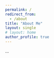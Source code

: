 ```yaml
---
permalink: /
redirect_from:
  - /about
title: "About Me"
layout: single
# layout: home
author_profile: true
---
```


...
